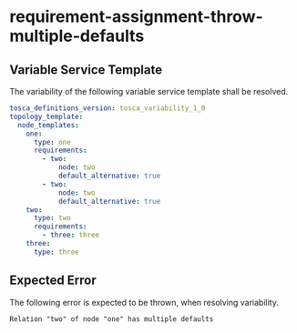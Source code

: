 # requirement-assignment-throw-multiple-defaults


## Variable Service Template

The variability of the following variable service template shall be resolved.

```yaml linenums="1"
tosca_definitions_version: tosca_variability_1_0
topology_template:
  node_templates:
    one:
      type: one
      requirements:
        - two:
            node: two
            default_alternative: true
        - two:
            node: two
            default_alternative: true
    two:
      type: two
      requirements:
        - three: three
    three:
      type: three

```








## Expected Error

The following error is expected to be thrown, when resolving variability.

```text linenums="1"
Relation "two" of node "one" has multiple defaults

```

